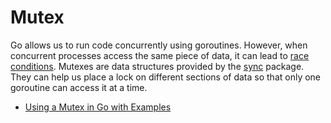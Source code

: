 # Mutex

Go allows us to run code concurrently using goroutines. However, when concurrent processes access the same piece of data, it can lead to [race conditions](https://www.sohamkamani.com/golang/data-races/). Mutexes are data structures provided by the [sync](https://pkg.go.dev/sync/) package. They can help us place a lock on different sections of data so that only one goroutine can access it at a time.

- [ Using a Mutex in Go with Examples](https://www.sohamkamani.com/golang/mutex/)

